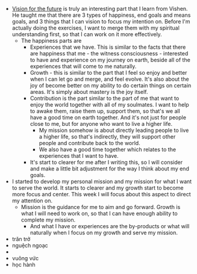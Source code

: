 - [Vision for the future](<Vision for the future.md>) is truly an interesting part that I learn from Vishen. He taught me that there are 3 types of happiness, end goals and means goals, and 3 things that I can vision to focus my intention on. Before I'm actually doing the exercises, I want to merge them with my spiritual understanding first, so that I can work on it more effectively.
    - The happiness parts are
        - Experiences that we have. This is similar to the facts that there are happiness that me - the witness consciousness - interested to have and experience on my journey on earth, beside all of the experiences that will come to me naturally.
        - Growth - this is similar to the part that I feel so enjoy and better when I can let go and merge, and feel evolve. It's also about the joy of become better on my ability to do certain things on certain areas. It's simply about mastery is the joy itself.
        - Contribution is the part similar to the part of me that want to enjoy the world together with all of my soulmates. I want to help to awake them, raise them up, support them, so that's we all have a good time on earth together. And it's not just for people close to me, but for anyone who want to live a higher life. 
            - My mission somehow is about directly leading people to live a higher life, so that's indirectly, they will support other people and contribute back to the world.
            - We also have a good time together which relates to the experiences that I want to have.
        - It's start to clearer for me after I writing this, so I will consider and make a little bit adjustment for the way I think about my end goals.
- I started to develop my personal mission and my mission for what I want to serve the world. It starts to clearer and my growth start to become more focus and center. This week I will focus about this aspect to direct my attention on.
    - Mission is the guidance for me to aim and go forward. Growth is what I will need to work on, so that I can have enough ability to complete my mission. 
        - And what I have or experiences are the by-products or what will naturally when I focus on my growth and serve my mission. 
- trăn trở
- nguệch ngoạc
- 
- vuông vức
- học hành
